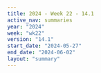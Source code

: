 ```yaml
---
title: 2024 - Week 22 - 14.1
active_nav: summaries
year: "2024"
week: "wk22"
version: "14.1"
start_date: "2024-05-27"
end_date: "2024-06-02"
layout: "summary"
---
```

